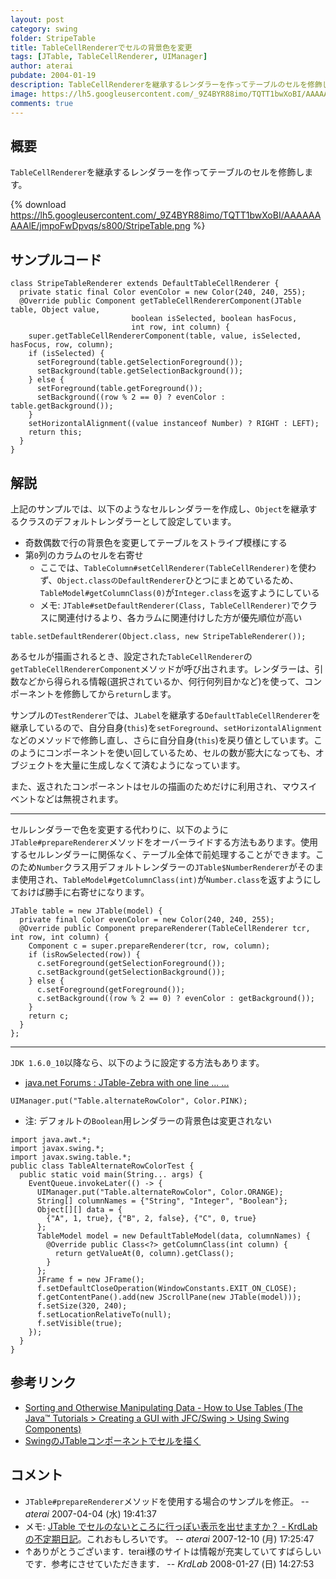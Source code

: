 ```yaml
---
layout: post
category: swing
folder: StripeTable
title: TableCellRendererでセルの背景色を変更
tags: [JTable, TableCellRenderer, UIManager]
author: aterai
pubdate: 2004-01-19
description: TableCellRendererを継承するレンダラーを作ってテーブルのセルを修飾します。
image: https://lh5.googleusercontent.com/_9Z4BYR88imo/TQTT1bwXoBI/AAAAAAAAAlE/jmpoFwDpvqs/s800/StripeTable.png
comments: true
---
```

## 概要
`TableCellRenderer`を継承するレンダラーを作ってテーブルのセルを修飾します。

{% download https://lh5.googleusercontent.com/_9Z4BYR88imo/TQTT1bwXoBI/AAAAAAAAAlE/jmpoFwDpvqs/s800/StripeTable.png %}

## サンプルコード
<pre class="prettyprint"><code>class StripeTableRenderer extends DefaultTableCellRenderer {
  private static final Color evenColor = new Color(240, 240, 255);
  @Override public Component getTableCellRendererComponent(JTable table, Object value,
                           boolean isSelected, boolean hasFocus,
                           int row, int column) {
    super.getTableCellRendererComponent(table, value, isSelected, hasFocus, row, column);
    if (isSelected) {
      setForeground(table.getSelectionForeground());
      setBackground(table.getSelectionBackground());
    } else {
      setForeground(table.getForeground());
      setBackground((row % 2 == 0) ? evenColor : table.getBackground());
    }
    setHorizontalAlignment((value instanceof Number) ? RIGHT : LEFT);
    return this;
  }
}
</code></pre>

## 解説
上記のサンプルでは、以下のようなセルレンダラーを作成し、`Object`を継承するクラスのデフォルトレンダラーとして設定しています。

- 奇数偶数で行の背景色を変更してテーブルをストライプ模様にする
- 第`0`列のカラムのセルを右寄せ
    - ここでは、`TableColumn#setCellRenderer(TableCellRenderer)`を使わず、`Object.classのDefaultRenderer`ひとつにまとめているため、`TableModel#getColumnClass(0)`が`Integer.class`を返すようにしている
    - メモ: `JTable#setDefaultRenderer(Class, TableCellRenderer)`でクラスに関連付けるより、各カラムに関連付けした方が優先順位が高い

<!-- dummy comment line for breaking list -->

<pre class="prettyprint"><code>table.setDefaultRenderer(Object.class, new StripeTableRenderer());
</code></pre>

あるセルが描画されるとき、設定された`TableCellRenderer`の`getTableCellRendererComponent`メソッドが呼び出されます。レンダラーは、引数などから得られる情報(選択されているか、何行何列目かなど)を使って、コンポーネントを修飾してから`return`します。

サンプルの`TestRenderer`では、`JLabel`を継承する`DefaultTableCellRenderer`を継承しているので、自分自身(`this`)を`setForeground`、`setHorizontalAlignment`などのメソッドで修飾し直し、さらに自分自身(`this`)を戻り値としています。このようにコンポーネントを使い回しているため、セルの数が膨大になっても、オブジェクトを大量に生成しなくて済むようになっています。

また、返されたコンポーネントはセルの描画のためだけに利用され、マウスイベントなどは無視されます。

- - - -
セルレンダラーで色を変更する代わりに、以下のように`JTable#prepareRenderer`メソッドをオーバーライドする方法もあります。使用するセルレンダラーに関係なく、テーブル全体で前処理することができます。このため`Number`クラス用デフォルトレンダラーの`JTable$NumberRenderer`がそのまま使用され、`TableModel#getColumnClass(int)`が`Number.class`を返すようにしておけば勝手に右寄せになります。

<pre class="prettyprint"><code>JTable table = new JTable(model) {
  private final Color evenColor = new Color(240, 240, 255);
  @Override public Component prepareRenderer(TableCellRenderer tcr, int row, int column) {
    Component c = super.prepareRenderer(tcr, row, column);
    if (isRowSelected(row)) {
      c.setForeground(getSelectionForeground());
      c.setBackground(getSelectionBackground());
    } else {
      c.setForeground(getForeground());
      c.setBackground((row % 2 == 0) ? evenColor : getBackground());
    }
    return c;
  }
};
</code></pre>

- - - -
`JDK 1.6.0_10`以降なら、以下のように設定する方法もあります。

- [java.net Forums : JTable-Zebra with one line ... ...](http://forums.java.net/jive/thread.jspa?messageID=338905)

<!-- dummy comment line for breaking list -->

<pre class="prettyprint"><code>UIManager.put("Table.alternateRowColor", Color.PINK);
</code></pre>

- 注: デフォルトの`Boolean`用レンダラーの背景色は変更されない

<!-- dummy comment line for breaking list -->

<pre class="prettyprint"><code>import java.awt.*;
import javax.swing.*;
import javax.swing.table.*;
public class TableAlternateRowColorTest {
  public static void main(String... args) {
    EventQueue.invokeLater(() -&gt; {
      UIManager.put("Table.alternateRowColor", Color.ORANGE);
      String[] columnNames = {"String", "Integer", "Boolean"};
      Object[][] data = {
        {"A", 1, true}, {"B", 2, false}, {"C", 0, true}
      };
      TableModel model = new DefaultTableModel(data, columnNames) {
        @Override public Class&lt;?&gt; getColumnClass(int column) {
          return getValueAt(0, column).getClass();
        }
      };
      JFrame f = new JFrame();
      f.setDefaultCloseOperation(WindowConstants.EXIT_ON_CLOSE);
      f.getContentPane().add(new JScrollPane(new JTable(model)));
      f.setSize(320, 240);
      f.setLocationRelativeTo(null);
      f.setVisible(true);
    });
  }
}
</code></pre>

## 参考リンク
- [Sorting and Otherwise Manipulating Data - How to Use Tables (The Java™ Tutorials > Creating a GUI with JFC/Swing > Using Swing Components)](https://docs.oracle.com/javase/tutorial/uiswing/components/table.html#sorting)
- [SwingのJTableコンポーネントでセルを描く](https://www.ibm.com/developerworks/jp/java/library/j-jtable/)

<!-- dummy comment line for breaking list -->

## コメント
- `JTable#prepareRenderer`メソッドを使用する場合のサンプルを修正。 -- *aterai* 2007-04-04 (水) 19:41:37
- メモ: [JTable でセルのないところに行っぽい表示を出せますか？ - KrdLabの不定期日記](http://d.hatena.ne.jp/KrdLab/20071209/1197143960)。これおもしろいです。 -- *aterai* 2007-12-10 (月) 17:25:47
- ↑ありがとうございます．terai様のサイトは情報が充実していてすばらしいです．参考にさせていただきます． -- *KrdLab* 2008-01-27 (日) 14:27:53

<!-- dummy comment line for breaking list -->
